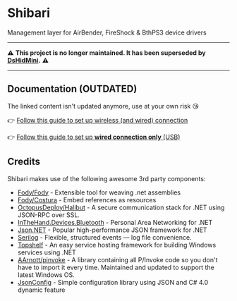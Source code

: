 # Shibari

Management layer for AirBender, FireShock & BthPS3 device drivers

---

⚠️ **This project is no longer maintained. It has been superseded by [DsHidMini](https://github.com/nefarius/DsHidMini).** ⚠️

---

## Documentation (OUTDATED)

The linked content isn't updated anymore, use at your own risk 😘

👉 [Follow this guide to set up wireless (and wired) connection](https://docs.nefarius.at/projects/BthPS3/Installation-Guide-Shibari-Edition/)

👉 [Follow this guide to set up **wired connection only** (USB)](https://docs.nefarius.at/projects/BthPS3/Installation-Guide-Shibari-Edition/#get-all-the-files)

## Credits

Shibari makes use of the following awesome 3rd party components:

- [Fody/Fody](https://github.com/Fody/Fody) - Extensible tool for weaving .net assemblies
- [Fody/Costura](https://github.com/Fody/Costura) - Embed references as resources
- [OctopusDeploy/Halibut](https://github.com/OctopusDeploy/Halibut) - A secure communication stack for .NET using JSON-RPC over SSL.
- [InTheHand.Devices.Bluetooth](https://github.com/inthehand/32feet) - Personal Area Networking for .NET
- [Json.NET](https://www.newtonsoft.com/json) - Popular high-performance JSON framework for .NET
- [Serilog](https://serilog.net/) - Flexible, structured events — log file convenience.
- [Topshelf](https://github.com/Topshelf/Topshelf) - An easy service hosting framework for building Windows services using .NET
- [AArnott/pinvoke](https://github.com/AArnott/pinvoke) - A library containing all P/Invoke code so you don't have to import it every time. Maintained and updated to support the latest Windows OS.
- [JsonConfig](https://github.com/nefarius/JsonConfig) - Simple configuration library using JSON and C# 4.0 dynamic feature
